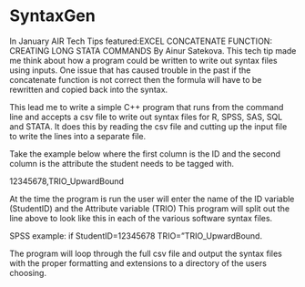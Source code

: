 # SyntaxGen
In January AIR Tech Tips featured:EXCEL CONCATENATE FUNCTION: CREATING LONG STATA COMMANDS By Ainur Satekova.  This tech tip made me think about how a program could be written to write out syntax files using inputs. One issue that has caused trouble in the past if the concatenate function is not correct then the formula will have to be rewritten and copied back into the syntax. 

This lead me to write a simple C++ program that runs from the command line and accepts a csv file to write out syntax files for R, SPSS, SAS, SQL and STATA.  It does this by reading the csv file and cutting up the input file to write the lines into a separate file.

Take the example below where the first column is the ID and the second column is the attribute the student needs to be tagged with.

12345678,TRIO_UpwardBound

At the time the program is run the user will enter the name of the ID variable (StudentID) and the Attribute variable (TRIO) This program will split out the line above to look like this in each of the various software syntax files.

SPSS example: if StudentID=12345678 TRIO=”TRIO_UpwardBound.

The program will loop through the full csv file and output the syntax files with the proper formatting and extensions to a directory of the users choosing.





